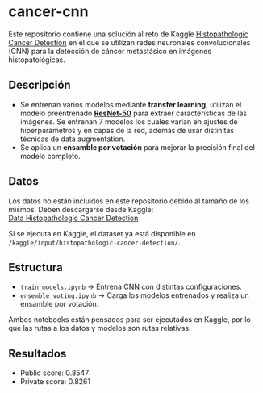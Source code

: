 # cancer-cnn

Este repositorio contiene una solución al reto de Kaggle [Histopathologic Cancer Detection](https://www.kaggle.com/competitions/histopathologic-cancer-detection/code) en el que se utilizan redes neuronales convolucionales (CNN) para la detección de cáncer metastásico en imágenes histopatológicas.  

## Descripción  
- Se entrenan varios modelos mediante **transfer learning**, utilizan el modelo preentrenado [**ResNet-50**](https://arxiv.org/abs/1512.03385) para extraer características de las imágenes. Se entrenan 7 modelos los cuales varían en ajustes de hiperparámetros y en capas de la red, además de usar distinitas técnicas de data augmentation.
- Se aplica un **ensamble por votación** para mejorar la precisión final del modelo completo. 

##  Datos  
Los datos no están incluidos en este repositorio debido al tamaño de los mismos. Deben descargarse desde Kaggle:  
[Data Histopathologic Cancer Detection](https://www.kaggle.com/competitions/histopathologic-cancer-detection/data)  

Si se ejecuta en Kaggle, el dataset ya está disponible en `/kaggle/input/histopathologic-cancer-detection/`.  

##  Estructura  
- `train_models.ipynb` → Entrena CNN con distintas configuraciones. 
- `ensemble_voting.ipynb` → Carga los modelos entrenados y realiza un ensamble por votación.  

Ambos notebooks están pensados para ser ejecutados en Kaggle, por lo que las rutas a los datos y modelos son rutas relativas.

## Resultados

- Public score: 0.8547
- Private score: 0.8261
